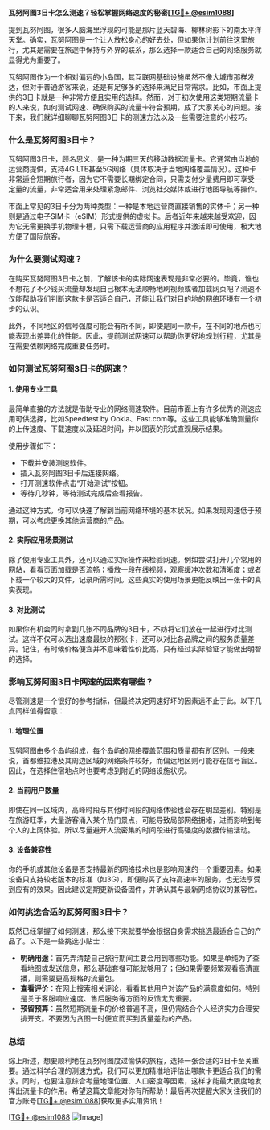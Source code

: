**瓦努阿图3日卡怎么测速？轻松掌握网络速度的秘密[[TG💪+ @esim1088](https://t.me/s/esim1088)]**

提到瓦努阿图，很多人脑海里浮现的可能是那片蓝天碧海、椰林树影下的南太平洋天堂。确实，瓦努阿图是一个让人放松身心的好去处，但如果你计划前往这里旅行，尤其是需要在旅途中保持与外界的联系，那么选择一款适合自己的网络服务就显得尤为重要了。

瓦努阿图作为一个相对偏远的小岛国，其互联网基础设施虽然不像大城市那样发达，但对于普通游客来说，还是有足够多的选择来满足日常需求。比如，市面上提供的3日卡就是一种非常方便且实用的选择。然而，对于初次使用这类短期流量卡的人来说，如何测试网速、确保购买的流量卡符合预期，成了大家关心的问题。接下来，我们就详细聊聊瓦努阿图3日卡的测速方法以及一些需要注意的小技巧。

### **什么是瓦努阿图3日卡？**

瓦努阿图3日卡，顾名思义，是一种为期三天的移动数据流量卡。它通常由当地的运营商提供，支持4G LTE甚至5G网络（具体取决于当地网络覆盖情况）。这种卡非常适合短期旅行者，因为它不需要长期绑定合同，只需支付少量费用即可享受一定量的流量，非常适合用来处理紧急邮件、浏览社交媒体或进行地图导航等操作。

市面上常见的3日卡分为两种类型：一种是本地运营商直接销售的实体卡；另一种则是通过电子SIM卡（eSIM）形式提供的虚拟卡。后者近年来越来越受欢迎，因为它无需更换手机物理卡槽，只需下载运营商的应用程序并激活即可使用，极大地方便了国际旅客。

### **为什么要测试网速？**

在购买瓦努阿图3日卡之前，了解该卡的实际网速表现是非常必要的。毕竟，谁也不想花了不少钱买流量却发现自己根本无法顺畅地刷视频或者加载网页吧？测速不仅能帮助我们判断这款卡是否适合自己，还能让我们对目的地的网络环境有一个初步的认识。

此外，不同地区的信号强度可能会有所不同，即使是同一款卡，在不同的地点也可能表现出差异化的性能。因此，提前测试网速可以帮助你更好地规划行程，尤其是在需要依赖网络完成重要任务时。

### **如何测试瓦努阿图3日卡的网速？**

#### **1. 使用专业工具**
最简单直接的方法就是借助专业的网络测速软件。目前市面上有许多优秀的测速应用可供选择，比如Speedtest by Ookla、Fast.com等。这些工具能够准确测量你的上传速度、下载速度以及延迟时间，并以图表的形式直观展示结果。

使用步骤如下：
- 下载并安装测速软件。
- 插入瓦努阿图3日卡后连接网络。
- 打开测速软件点击“开始测试”按钮。
- 等待几秒钟，等待测试完成后查看报告。

通过这种方式，你可以快速了解到当前网络环境的基本状况。如果发现网速低于预期，可以考虑更换其他运营商的产品。

#### **2. 实际应用场景测试**
除了使用专业工具外，还可以通过实际操作来检验网速。例如尝试打开几个常用的网站，看看页面加载是否流畅；播放一段在线视频，观察缓冲次数和清晰度；或者下载一个较大的文件，记录所需时间。这些真实的使用场景更能反映出一张卡的真实表现。

#### **3. 对比测试**
如果你有机会同时拿到几张不同品牌的3日卡，不妨将它们放在一起进行对比测试。这样不仅可以选出速度最快的那张卡，还可以对比各品牌之间的服务质量差异。记住，有时候价格便宜并不意味着性价比高，只有经过实际验证才能做出明智的选择。

### **影响瓦努阿图3日卡网速的因素有哪些？**

尽管测速是一个很好的参考指标，但最终决定网速好坏的因素远不止于此。以下几点同样值得留意：

#### **1. 地理位置**
瓦努阿图由多个岛屿组成，每个岛屿的网络覆盖范围和质量都有所区别。一般来说，首都维拉港及其周边区域的网络条件较好，而偏远地区则可能存在信号盲区。因此，在选择住宿地点时也要考虑到附近的网络设施状况。

#### **2. 当前用户数量**
即使在同一区域内，高峰时段与其他时间段的网络体验也会存在明显差别。特别是在旅游旺季，大量游客涌入某个热门景点，可能导致局部网络拥堵，进而影响到每个人的上网体验。所以尽量避开人流密集的时间段进行高强度的数据传输活动。

#### **3. 设备兼容性**
你的手机或其他设备是否支持最新的网络技术也是影响网速的一个重要因素。如果设备只支持较老版本的标准（如3G），即便购买了支持高速率的服务，也无法享受到应有的效果。因此建议定期更新设备固件，并确认其与最新网络协议的兼容性。

### **如何挑选合适的瓦努阿图3日卡？**

既然已经掌握了如何测速，那么接下来就要学会根据自身需求挑选最适合自己的产品了。以下是一些挑选小贴士：

- **明确用途**：首先弄清楚自己旅行期间主要会用到哪些功能。如果是单纯为了查看地图或发送信息，那么基础套餐可能就够用了；但如果需要频繁观看高清直播，则需要更高规格的流量包。
- **查看评价**：在网上搜索相关评论，看看其他用户对该产品的满意度如何。特别是关于客服响应速度、售后服务等方面的反馈尤为重要。
- **预留预算**：虽然短期流量卡的价格普遍不高，但仍需结合个人经济实力合理安排开支。不要因为贪图一时便宜而买到质量差劲的产品。

### **总结**

综上所述，想要顺利地在瓦努阿图度过愉快的旅程，选择一张合适的3日卡至关重要。通过科学合理的测速方式，我们可以更加精准地评估出哪款卡更适合我们的需求。同时，也要注意综合考量地理位置、人口密度等因素，这样才能最大限度地发挥出流量卡的作用。希望这篇文章能对你有所帮助！最后再次提醒大家关注我们的官方账号[[TG💪+ @esim1088](https://t.me/s/esim1088)]获取更多实用资讯！

[[TG💪+ @esim1088](https://t.me/s/esim1088) ![Image](https://i.postimg.cc/4NQfJmqS/Snipaste-2025-05-13-00-14-12.png)]